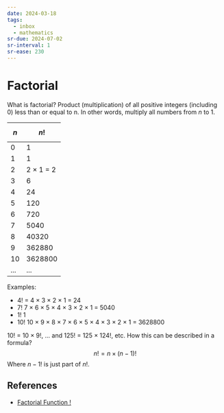 ```yaml
---
date: 2024-03-18
tags:
  - inbox
  - mathematics
sr-due: 2024-07-02
sr-interval: 1
sr-ease: 230
---
```


# Factorial

What is factorial?
&#10;
Product (multiplication) of all positive integers
(including 0) less than or equal to n. In other words, multiply all numbers from
${n}$ to 1.

| $${n}$$ | $${n!}$$  |
| ------- | --------- |
| 0       | 1         |
| 1       | 1         |
| 2       | 2 × 1 = 2 |
| 3       | 6         |
| 4       | 24        |
| 5       | 120       |
| 6       | 720       |
| 7       | 5040      |
| 8       | 40320     |
| 9       | 362880    |
| 10      | 3628800   |
| ...     | ...       |

Examples:

- ${4}!$ = 4 × 3 × 2 × 1 = 24
- ${7}!$ 7 × 6 × 5 × 4 × 3 × 2 × 1 = 5040
- ${1}!$ 1
- ${10}!$ 10 × 9 × 8 × 7 × 6 × 5 × 4 × 3 × 2 × 1 = 3628800

10! = 10 × 9!, ... and 125! = 125 × 124!, etc. How this can be described in a
formula?
&#10;
$$
{n!} = n \times (n-1)!
$$
Where ${n-1}!$ is just part of ${n!}$.

## References

- [Factorial Function !](https://www.mathsisfun.com/numbers/factorial.html)

